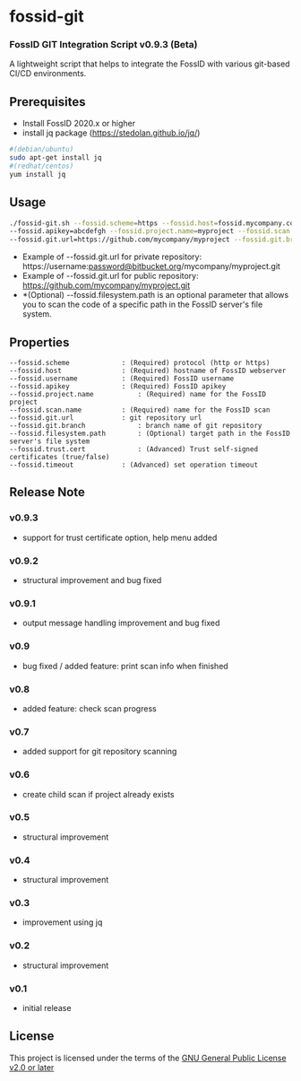 # fossid-git
### FossID GIT Integration Script v0.9.3 (Beta)
A lightweight script that helps to integrate the FossID with various git-based CI/CD environments.

## Prerequisites
- Install FossID 2020.x or higher
- install jq package (https://stedolan.github.io/jq/)

```bash
#(debian/ubuntu)
sudo apt-get install jq
#(redhat/centos)
yum install jq
```

## Usage
```bash
./fossid-git.sh --fossid.scheme=https --fossid.host=fossid.mycompany.com --fossid.username=myuser \
--fossid.apikey=abcdefgh --fossid.project.name=myproject --fossid.scan.name=myscan \
--fossid.git.url=https://github.com/mycompany/myproject --fossid.git.branch=master
```
- Example of --fossid.git.url for private repository: https://username:password@bitbucket.org/mycompany/myproject.git
- Example of --fossid.git.url for public repository: https://github.com/mycompany/myproject.git
- *(Optional) --fossid.filesystem.path is an optional parameter that allows you to scan the code of a specific path in the FossID server's file system.

## Properties
```
--fossid.scheme				: (Required) protocol (http or https)
--fossid.host				: (Required) hostname of FossID webserver
--fossid.username			: (Required) FossID username
--fossid.apikey				: (Required) FossID apikey
--fossid.project.name			: (Required) name for the FossID project
--fossid.scan.name			: (Required) name for the FossID scan
--fossid.git.url 			: git repository url
--fossid.git.branch 			: branch name of git repository
--fossid.filesystem.path 		: (Optional) target path in the FossID server's file system
--fossid.trust.cert 			: (Advanced) Trust self-signed certificates (true/false)
--fossid.timeout 			: (Advanced) set operation timeout
```
## Release Note
### v0.9.3
- support for trust certificate option, help menu added
### v0.9.2
- structural improvement and bug fixed
### v0.9.1
- output message handling improvement and bug fixed
### v0.9
- bug fixed / added feature: print scan info when finished
### v0.8
- added feature: check scan progress
### v0.7
- added support for git repository scanning
### v0.6
- create child scan if project already exists
### v0.5
- structural improvement
### v0.4
- structural improvement
### v0.3
- improvement using jq
### v0.2
- structural improvement
### v0.1
- initial release

## License
This project is licensed under the terms of the [GNU General Public License v2.0 or later](https://tldrlegal.com/license/gnu-general-public-license-v2)
